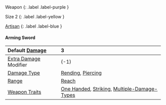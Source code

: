 Weapon
{: .label .label-purple }

Size <span query="get(Size)"></span><span class="lv-live-text">2</span><span type="end"></span>
{: .label .label-yellow }

[Artisan](Game/Designing-Weapons#Artisan)
{: .label .label-blue }

#### Arming Sword

| Default [Damage](Core/Weapons#Damage)                     | 3                                                                                                                                            |
| :-------------------------------------------------------- | :------------------------------------------------------------------------------------------------------------------------------------------- |
| [Extra Damage](Game/Core/Attacks#Extra%20Damage) Modifier | (-1)                                                                                                                                         |
| [Damage Type](Core/Weapons#Damage%20Type)                 | [Rending](Core/Injury#Rending), [Piercing](Game/Core/Injury#Piercing)                                                                     |
| [Range](Core/Weapons#Range)                               | [Reach](Core/Movement#Reach)                                                                                                                 |
| [Weapon Traits](Core/Weapon-Traits)                       | [One Handed](Game/Core/Blocks/One-Handed), [Striking](Game/Core/Blocks/Striking), [Multiple-Damage-Types](Game/Blocks/Multiple-Damage-Types) |
